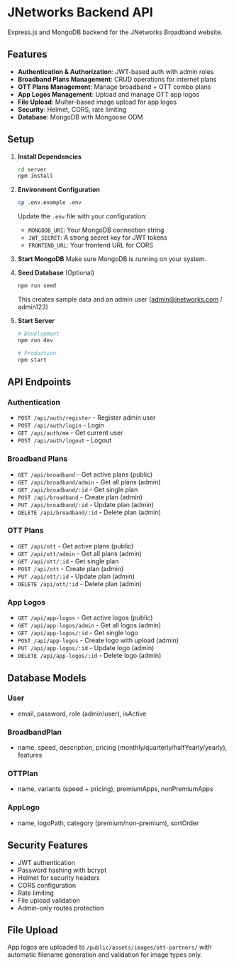 # JNetworks Backend API

Express.js and MongoDB backend for the JNetworks Broadband website.

## Features

- **Authentication & Authorization**: JWT-based auth with admin roles
- **Broadband Plans Management**: CRUD operations for internet plans
- **OTT Plans Management**: Manage broadband + OTT combo plans
- **App Logos Management**: Upload and manage OTT app logos
- **File Upload**: Multer-based image upload for app logos
- **Security**: Helmet, CORS, rate limiting
- **Database**: MongoDB with Mongoose ODM

## Setup

1. **Install Dependencies**
   ```bash
   cd server
   npm install
   ```

2. **Environment Configuration**
   ```bash
   cp .env.example .env
   ```
   
   Update the `.env` file with your configuration:
   - `MONGODB_URI`: Your MongoDB connection string
   - `JWT_SECRET`: A strong secret key for JWT tokens
   - `FRONTEND_URL`: Your frontend URL for CORS

3. **Start MongoDB**
   Make sure MongoDB is running on your system.

4. **Seed Database** (Optional)
   ```bash
   npm run seed
   ```
   This creates sample data and an admin user (admin@jnetworks.com / admin123)

5. **Start Server**
   ```bash
   # Development
   npm run dev
   
   # Production
   npm start
   ```

## API Endpoints

### Authentication
- `POST /api/auth/register` - Register admin user
- `POST /api/auth/login` - Login
- `GET /api/auth/me` - Get current user
- `POST /api/auth/logout` - Logout

### Broadband Plans
- `GET /api/broadband` - Get active plans (public)
- `GET /api/broadband/admin` - Get all plans (admin)
- `GET /api/broadband/:id` - Get single plan
- `POST /api/broadband` - Create plan (admin)
- `PUT /api/broadband/:id` - Update plan (admin)
- `DELETE /api/broadband/:id` - Delete plan (admin)

### OTT Plans
- `GET /api/ott` - Get active plans (public)
- `GET /api/ott/admin` - Get all plans (admin)
- `GET /api/ott/:id` - Get single plan
- `POST /api/ott` - Create plan (admin)
- `PUT /api/ott/:id` - Update plan (admin)
- `DELETE /api/ott/:id` - Delete plan (admin)

### App Logos
- `GET /api/app-logos` - Get active logos (public)
- `GET /api/app-logos/admin` - Get all logos (admin)
- `GET /api/app-logos/:id` - Get single logo
- `POST /api/app-logos` - Create logo with upload (admin)
- `PUT /api/app-logos/:id` - Update logo (admin)
- `DELETE /api/app-logos/:id` - Delete logo (admin)

## Database Models

### User
- email, password, role (admin/user), isActive

### BroadbandPlan
- name, speed, description, pricing (monthly/quarterly/halfYearly/yearly), features

### OTTPlan
- name, variants (speed + pricing), premiumApps, nonPremiumApps

### AppLogo
- name, logoPath, category (premium/non-premium), sortOrder

## Security Features

- JWT authentication
- Password hashing with bcrypt
- Helmet for security headers
- CORS configuration
- Rate limiting
- File upload validation
- Admin-only routes protection

## File Upload

App logos are uploaded to `/public/assets/images/ott-partners/` with automatic filename generation and validation for image types only.
